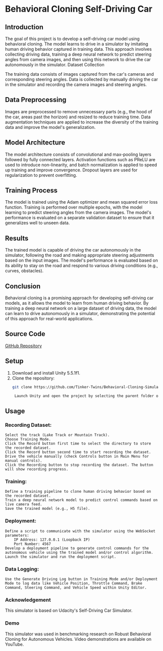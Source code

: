 
# Behavioral Cloning Self-Driving Car
## Introduction

The goal of this project is to develop a self-driving car model using behavioral cloning. The model learns to drive in a simulator by imitating human driving behavior captured in training data. This approach involves collecting driving data, training a deep neural network to predict steering angles from camera images, and then using this network to drive the car autonomously in the simulator.
Dataset Collection

The training data consists of images captured from the car's cameras and corresponding steering angles.
Data is collected by manually driving the car in the simulator and recording the camera images and steering angles.

## Data Preprocessing

Images are preprocessed to remove unnecessary parts (e.g., the hood of the car, areas past the horizon) and resized to reduce training time.
Data augmentation techniques are applied to increase the diversity of the training data and improve the model's generalization.

## Model Architecture

The model architecture consists of convolutional and max-pooling layers followed by fully connected layers.
Activation functions such as PReLU are used to introduce non-linearity, and batch normalization is applied to speed up training and improve convergence.
Dropout layers are used for regularization to prevent overfitting.

## Training Process

The model is trained using the Adam optimizer and mean squared error loss function.
Training is performed over multiple epochs, with the model learning to predict steering angles from the camera images.
The model's performance is evaluated on a separate validation dataset to ensure that it generalizes well to unseen data.

## Results

The trained model is capable of driving the car autonomously in the simulator, following the road and making appropriate steering adjustments based on the input images.
The model's performance is evaluated based on its ability to stay on the road and respond to various driving conditions (e.g., curves, obstacles).

## Conclusion

Behavioral cloning is a promising approach for developing self-driving car models, as it allows the model to learn from human driving behavior. By training a deep neural network on a large dataset of driving data, the model can learn to drive autonomously in a simulator, demonstrating the potential of this approach for real-world applications.


## Source Code
[GitHub Repository](https://github.com/Tinker-Twins/Behavioral-Cloning-Simulator)

## Setup
1. Download and install Unity 5.5.1f1.
2. Clone the repository:
   ```bash
   git clone https://github.com/Tinker-Twins/Behavioral-Cloning-Simulator.git

    Launch Unity and open the project by selecting the parent folder of the cloned repository.

## Usage

 
### Recording Dataset:

    Select the track (Lake Track or Mountain Track).
    Choose Training Mode.
    Click the Record button first time to select the directory to store the recorded dataset.
    Click the Record button second time to start recording the dataset.
    Drive the vehicle manually (check Controls button in Main Menu for manual controls).
    Click the Recording button to stop recording the dataset. The button will show recording progress.

### Training:

    Define a training pipeline to clone human driving behavior based on the recorded dataset.
    Train a deep neural network model to predict control commands based on live camera feed.
    Save the trained model (e.g., H5 file).

### Deployment:

    Define a script to communicate with the simulator using the WebSocket parameters:
        IP Address: 127.0.0.1 (Loopback IP)
        Port Number: 4567
    Develop a deployment pipeline to generate control commands for the autonomous vehicle using the trained model and/or control algorithm.
    Launch the simulator and run the deployment script.

### Data Logging:

    Use the Generate Driving Log button in Training Mode and/or Deployment Mode to log data like Vehicle Position, Throttle Command, Brake Command, Steering Command, and Vehicle Speed within Unity Editor.


### Acknowledgement

This simulator is based on Udacity's Self-Driving Car Simulator.


### Demo

This simulator was used in benchmarking research on Robust Behavioral Cloning for Autonomous Vehicles. Video demonstrations are available on YouTube.

